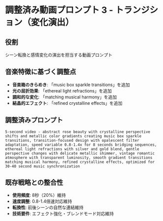 # 調整済み動画プロンプト 3 - トランジション（変化演出）

## 役割
シーン転換と感情変化の演出を担当する動画プロンプト

## 音楽特徴に基づく調整点
- **音楽箱のきらめき**: 「music box sparkle transitions」を追加
- **光の屈折効果**: 「ethereal light refractions」を追加
- **調和的な変化**: 「matching musical harmony」を追加
- **結晶的エフェクト**: 「refined crystalline effects」を追加

## 調整済みプロンプト
```
5-second video - abstract rose beauty with crystalline perspective shifts and metallic color gradients creating music box sparkle transitions, transition-focused design with opalescent filter adaptation, speed variable 0.8-1.4x for 8 seconds bridging sequences, ethereal light refractions with silver and gold blend, gentle perspective changes with delicate metallic shimmer, vintage romantic atmosphere with transparent luminosity, smooth gradient transitions matching musical harmony, refined crystalline effects, optimized for 30-40 second music synchronization
```

## 既存戦略との整合性
- **使用頻度**: 8秒（20%）維持
- **速度調整**: 0.8-1.4倍速対応維持
- **転換性**: 前後シーンの自然な連結維持
- **技術要件**: エフェクト強化・ブレンドモード対応維持